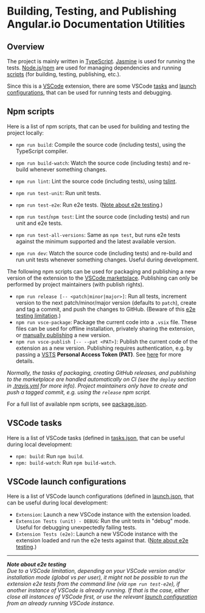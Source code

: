 # Building, Testing, and Publishing Angular.io Documentation Utilities

## Overview

The project is mainly written in [TypeScript](https://www.typescriptlang.org/).
[Jasmine](https://jasmine.github.io/) is used for running the tests.
[Node.js](https://nodejs.org/)/[npm](https://www.npmjs.com/) are used for managing dependencies and running [scripts](#npm-scripts) (for building, testing, publishing, etc.).

Since this is a [VSCode](https://code.visualstudio.com/) extension, there are some VSCode [tasks](#vscode-tasks) and [launch configurations](#vscode-launch-configs), that can be used for running tests and debugging.

## <a name="npm-scripts"></a>Npm scripts

Here is a list of npm scripts, that can be used for building and testing the project locally:

- `npm run build`: Compile the source code (including tests), using the TypeScript compiler.
- `npm run build-watch`: Watch the source code (including tests) and re-build whenever something changes.

- `npm run lint`: Lint the source code (including tests), using [tslint](https://palantir.github.io/tslint/).
- `npm run test-unit`: Run unit tests.
- `npm run test-e2e`: Run e2e tests. ([Note about e2e testing](#e2e-limitation).)
- `npm run test`/`npm test`: Lint the source code (including tests) and run unit and e2e tests.
- `npm run test-all-versions`: Same as `npm test`, but runs e2e tests against the minimum supported and the latest available version.

- `npm run dev`: Watch the source code (including tests) and re-build and run unit tests whenever something changes. Useful during development.

The following npm scripts can be used for packaging and publishing a new version of the extension to the [VSCode marketplace](https://marketplace.visualstudio.com/vscode). Publishing can only be performed by project maintainers (with publish rights).

- `npm run release [-- <patch|minor|major>]`: Run all tests, increment version to the next patch/minor/major version (defaults to `patch`), create and tag a commit, and push the changes to GitHub. (Beware of this [e2e testing limitation](#e2e-limitation).)
- `npm run vsce-package`: Package the current code into a `.vsix` file. These files can be used for offline installation, privately sharing the extension, or [manually publishing](https://marketplace.visualstudio.com/manage/publishers) a new version.
- `npm run vsce-publish [-- --pat <PAT>]`: Publish the current code of the extension as a new version. Publishing requires authentication, e.g. by passing a [VSTS](https://visualstudio.microsoft.com/team-services) **Personal Access Token (PAT)**. See [here](https://code.visualstudio.com/docs/extensions/publish-extension) for more details.

_Normally, the tasks of packaging, creating GitHub releases, and publishing to the marketplace are handled automatically on CI (see the `deploy` section in [.travis.yml](.travis.yml) for more info). Project maintainers only have to create and push a tagged commit, e.g. using the `release` npm script._

For a full list of available npm scripts, see [package.json](package.json).

## <a name="vscode-tasks"></a>VSCode tasks

Here is a list of VSCode tasks (defined in [tasks.json](.vscode/tasks.json), that can be useful during local development:

- `npm: build`: Run `npm build`.
- `npm: build-watch`: Run `npm build-watch`.

## <a name="vscode-launch-configs"></a>VSCode launch configurations

Here is a list of VSCode launch configurations (defined in [launch.json](.vscode/launch.json), that can be useful during local development:

- `Extension`: Launch a new VSCode instance with the extension loaded.
- `Extension Tests (unit) - DEBUG`: Run the unit tests in "debug" mode. Useful for debugging unexpectedly failing tests.
- `Extension Tests (e2e)`: Launch a new VSCode instance with the extension loaded and run the e2e tests against that. ([Note about e2e testing](#e2e-limitation).)

---
<a name="e2e-limitation"></a>_**Note about e2e testing**_<br />
_Due to a VSCode limitation, depending on your VSCode version and/or installation mode (global vs per user), it might not be possible to run the extension e2e tests from the command line (via `npm run test-e2e`), if another instance of VSCode is already running. If that is the case, either close all instances of VSCode first, or use the relevant [launch configuration](#vscode-launch-configs) from an already running VSCode instance._
